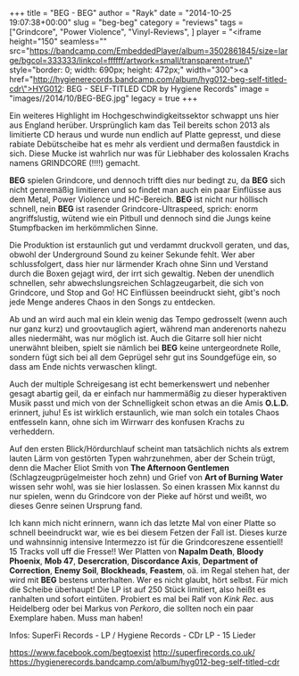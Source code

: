+++
title = "BEG - BEG"
author = "Rayk"
date = "2014-10-25 19:07:38+00:00"
slug = "beg-beg"
category = "reviews"
tags = ["Grindcore", "Power Violence", "Vinyl-Reviews", ]
player = "<iframe height=\"150\" seamless=\"\" src=\"https://bandcamp.com/EmbeddedPlayer/album=3502861845/size=large/bgcol=333333/linkcol=ffffff/artwork=small/transparent=true/\" style=\"border: 0; width: 690px; height: 472px;\" width=\"300\"><a href=\"http://hygienerecords.bandcamp.com/album/hyg012-beg-self-titled-cdr\">HYG012: BEG - SELF-TITLED CDR by Hygiene Records</a></iframe>"
image = "images//2014/10/BEG-BEG.jpg"
legacy = true
+++

Ein weiteres Highlight im Hochgeschwindigkeitssektor schwappt uns hier aus England herüber. Ursprünglich kam das Teil bereits schon 2013 als limitierte CD heraus und wurde nun endlich auf Platte gepresst, und diese rabiate Debütscheibe hat es mehr als verdient und dermaßen faustdick in sich. Diese Mucke ist wahrlich nur was für Liebhaber des kolossalen Krachs namens GRINDCORE (!!!!) gemacht.

**BEG** spielen Grindcore, und dennoch trifft dies nur bedingt zu, da **BEG** sich nicht genremäßig limitieren und so findet man auch ein paar Einflüsse aus dem Metal, Power Violence und HC-Bereich. **BEG** ist nicht nur höllisch schnell, nein **BEG** ist rasender Grindcore-Ultraspeed, sprich: enorm angriffslustig, wütend wie ein Pitbull und dennoch sind die Jungs keine Stumpfbacken im herkömmlichen Sinne.

Die Produktion ist erstaunlich gut und verdammt druckvoll geraten, und das, obwohl der Underground Sound zu keiner Sekunde fehlt. Wer aber schlussfolgert, dass hier nur lärmender Krach ohne Sinn und Verstand durch die Boxen gejagt wird, der irrt sich gewaltig. Neben der unendlich schnellen, sehr abwechslungsreichen Schlagzeugarbeit, die sich von Grindcore, und Stop and Go! HC Einflüssen beeindruckt sieht, gibt's noch jede Menge anderes Chaos in den Songs zu entdecken.

Ab und an wird auch mal ein klein wenig das Tempo gedrosselt (wenn auch nur ganz kurz) und groovtauglich agiert, während man anderenorts nahezu alles niedermäht, was nur möglich ist. Auch die Gitarre soll hier nicht unerwähnt bleiben, spielt sie nämlich bei **BEG** keine untergeordnete Rolle, sondern fügt sich bei all dem Geprügel sehr gut ins Soundgefüge ein, so dass am Ende nichts verwaschen klingt.

Auch der multiple Schreigesang ist echt bemerkenswert und nebenher gesagt abartig geil, da er einfach nur hammermäßig zu dieser hyperaktiven Musik passt und mich von der Schnelligkeit schon etwas an die Amis **O.L.D.** erinnert, juhu! Es ist wirklich erstaunlich, wie man solch ein totales Chaos entfesseln kann, ohne sich im Wirrwarr des konfusen Krachs zu verheddern.

Auf den ersten Blick/Hördurchlauf scheint man tatsächlich nichts als extrem lauten Lärm von gestörten Typen wahrzunehmen, aber der Schein trügt, denn die Macher Eliot Smith von **The Afternoon Gentlemen** (Schlagzeugprügelmeister hoch zehn) und Grief von **Art of Burning Water** wissen sehr wohl, was sie hier loslassen. So einen krassen Mix kannst du nur spielen, wenn du Grindcore von der Pieke auf hörst und weißt, wo dieses Genre seinen Ursprung fand.

Ich kann mich nicht erinnern, wann ich das letzte Mal von einer Platte so schnell beeindruckt war, wie es bei diesem Fetzen der Fall ist. Dieses kurze und wahnsinnig intensive Intermezzo ist für die Grindcoreszene essentiell! 15 Tracks voll uff die Fresse!! Wer Platten von **Napalm Death**, **Bloody Phoenix**, **Mob 47**, **Desercration**, **Discordance Axis**, **Department of Correction**, **Enemy Soil**, **Blockheads**, **Feastem**, oä. im Regal stehen hat, der wird mit **BEG** bestens unterhalten. Wer es nicht glaubt, hört selbst. Für mich die Scheibe überhaupt! Die LP ist auf 250 Stück limitiert, also heißt es ranhalten und sofort eintüten. Probiert es mal bei Ralf von _Kink Rec._ aus Heidelberg oder bei Markus von _Perkoro_, die sollten noch ein paar Exemplare haben. Muss man haben!



Infos:
SuperFi Records - LP / Hygiene Records - CDr
LP - 15 Lieder

<a href="https://www.facebook.com/begtoexist">https://www.facebook.com/begtoexist</a>
<a href="http://superfirecords.co.uk/">http://superfirecords.co.uk/</a>
<a href="https://hygienerecords.bandcamp.com/album/hyg012-beg-self-titled-cdr">https://hygienerecords.bandcamp.com/album/hyg012-beg-self-titled-cdr</a>

